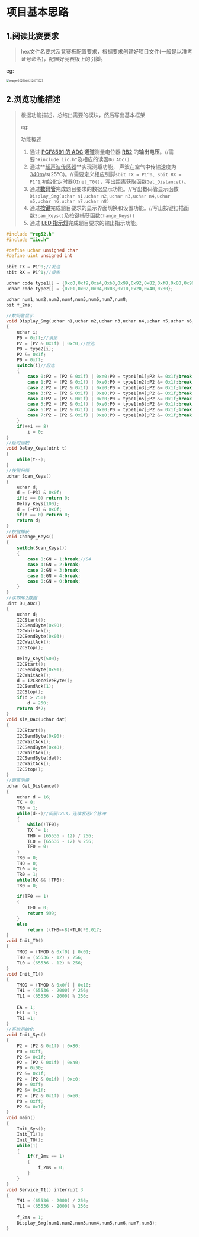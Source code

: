 # 项目基本思路

## 1.阅读比赛要求

> hex文件名要求及竞赛板配置要求，根据要求创建好项目文件(一般是以准考证号命名)，配置好竞赛板上的引脚。

eg:

<img src="C:\Users\GONG\AppData\Roaming\Typora\typora-user-images\image-20230402120711027.png" alt="image-20230402120711027" style="zoom: 50%;" />

## 2.浏览功能描述

> 根据功能描述，总结出需要的模块，然后写出基本框架
>
> eg:
>
> 功能概述
> 1) 通过 **<u>PCF8591 的 ADC</u> 通道**测量电位器 <u>**RB2**</u> 的**输出电压**。//需要`"#include iic.h"`及相应的读函`Du_ADc()`
> 2) 通过**<u>超声波传感器</u>**实现测距功能， 声波在空气中传输速度为 <u>340m</u>/s(25℃)。//需要定义相应引脚`sbit TX = P1^0`、`sbit RX = P1^1`,初始化定时器0`Init_T0()`，写出距离获取函数`Get_Distance()`。
> 3) 通过<u>**数码管**</u>完成题目要求的数据显示功能。//写出数码管显示函数`Display_Smg(uchar n1,uchar n2,uchar n3,uchar n4,uchar n5,uchar n6,uchar n7,uchar n8)`
> 4) 通过<u>**按键**</u>完成题目要求的显示界面切换和设置功能。//写出按键扫描函数`Scan_Keys()`及按键捕获函数`Change_Keys()`
> 5) 通过 <u>**LED 指示灯**</u>完成题目要求的输出指示功能。

```c
#include "reg52.h"
#include "iic.h"

#define uchar unsigned char 
#define uint unsigned int
	
sbit TX = P1^0;//发送
sbit RX = P1^1;//接收

uchar code type1[] = {0xc0,0xf9,0xa4,0xb0,0x99,0x92,0x82,0xf8,0x80,0x90,0xff,0xc1,0xc7,0x8c,0x88};
uchar code type2[] = {0x01,0x02,0x04,0x08,0x10,0x20,0x40,0x80};

uchar num1,num2,num3,num4,num5,num6,num7,num8;
bit f_2ms;

//数码管显示
void Display_Smg(uchar n1,uchar n2,uchar n3,uchar n4,uchar n5,uchar n6,uchar n7,uchar n8)
{
	uchar i;
	P0 = 0xff;//消影
	P2 = (P2 & 0x1f) | 0xc0;//位选
	P0 = type2[i];
	P2 &= 0x1f;
	P0 = 0xff;
	switch(i)//段选
	{
		case 0:P2 = (P2 & 0x1f) | 0xe0;P0 = type1[n1];P2 &= 0x1f;break;
		case 1:P2 = (P2 & 0x1f) | 0xe0;P0 = type1[n2];P2 &= 0x1f;break;
		case 2:P2 = (P2 & 0x1f) | 0xe0;P0 = type1[n3];P2 &= 0x1f;break;
		case 3:P2 = (P2 & 0x1f) | 0xe0;P0 = type1[n4];P2 &= 0x1f;break;
		case 4:P2 = (P2 & 0x1f) | 0xe0;P0 = type1[n5];P2 &= 0x1f;break;
		case 5:P2 = (P2 & 0x1f) | 0xe0;P0 = type1[n6];P2 &= 0x1f;break;
		case 6:P2 = (P2 & 0x1f) | 0xe0;P0 = type1[n7];P2 &= 0x1f;break;
		case 7:P2 = (P2 & 0x1f) | 0xe0;P0 = type1[n8];P2 &= 0x1f;break;
	}
	if(++i == 8)
		i = 0;
}
//延时函数
void Delay_Keys(uint t)
{
	while(t--);
}
//按键扫描
uchar Scan_Keys()
{
	uchar d;
	d = (~P3) & 0x0f;
	if(d == 0) return 0;
	Delay_Keys(100);
	d = (~P3) & 0x0f;
	if(d == 0) return 0;
	return d;
}
//按键捕获
void Change_Keys()
{
	switch(Scan_Keys())
	{
		case 8:GN = 1;break;//S4
		case 4:GN = 2;break;
		case 2:GN = 3;break;
		case 1:GN = 4;break;
		case 0:GN = 0;break;
	}
}
//读取RD2数据
uint Du_ADc()
{
	uchar d;
	I2CStart();
	I2CSendByte(0x90);
	I2CWaitAck();
	I2CSendByte(0x03);
	I2CWaitAck();
	I2CStop();
	
	Delay_Keys(500);
	I2CStart();
	I2CSendByte(0x91);
	I2CWaitAck();
	d = I2CReceiveByte();
	I2CSendAck(1);
	I2CStop();
	if(d > 250)
		d = 250;
	return d*2;
}
void Xie_DAc(uchar dat)
{
	I2CStart();
	I2CSendByte(0x90);
	I2CWaitAck();
	I2CSendByte(0x40);
	I2CWaitAck();
	I2CSendByte(dat);
	I2CWaitAck();
	I2CStop();
}
//距离测量
uchar Get_Distance()
{
	uchar d = 16;
	TX = 0;
	TR0 = 1;
	while(d--)//间隔12us，连续发送8个脉冲
	{
		while(!TF0);
		TX ^= 1;
		TH0 = (65536 - 12) / 256;
		TL0 = (65536 - 12) % 256;
		TF0 = 0;
	}
	TR0 = 0;
	TH0 = 0;
	TL0 = 0;
	TR0 = 1;
	while(RX && !TF0);
	TR0 = 0;
	
	if(TF0 == 1)
	{
		TF0 = 0;
		return 999;
	}
	else
		return ((TH0<<8)+TL0)*0.017;
}
void Init_T0()
{
	TMOD = (TMOD & 0xf0) | 0x01;
	TH0 = (65536 - 12) / 256;
	TL0 = (65536 - 12) % 256;
}
void Init_T1()
{
	TMOD = (TMOD & 0x0f) | 0x10;
	TH1 = (65536 - 2000) / 256;
	TL1 = (65536 - 2000) % 256;
	
	EA = 1;
	ET1 = 1;
	TR1 =1;
}
//系统初始化
void Init_Sys()
{
	P2 = (P2 & 0x1f) | 0x80;
	P0 = 0xff;
	P2 &= 0x1f;
	P2 = (P2 & 0x1f) | 0xa0;
	P0 = 0x00;
	P2 &= 0x1f;
	P2 = (P2 & 0x1f) | 0xc0;
	P0 = 0xff;
	P2 &= 0x1f;
	P2 = (P2 & 0x1f) | 0xe0;
	P0 = 0xff;
	P2 &= 0x1f;
}
void main()
{
	Init_Sys();
	Init_T1();
	Init_T0();
	while(1)
	{
		if(f_2ms == 1)
		{
			f_2ms = 0;
		}
	}
}
void Service_T1() interrupt 3
{
	TH1 = (65536 - 2000) / 256;
	TL1 = (65536 - 2000) % 256;
	
	f_2ms = 1;
	Display_Smg(num1,num2,num3,num4,num5,num6,num7,num8);
}
```


